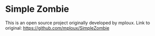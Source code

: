 # Simple Zombie

This is an open source project originally developed by mploux. Link to original: https://github.com/mploux/SimpleZombie
